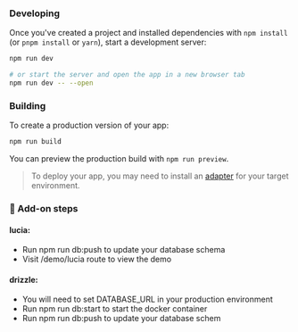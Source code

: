 ### Developing

Once you've created a project and installed dependencies with `npm install` (or `pnpm install` or `yarn`), start a development server:

```sh
npm run dev

# or start the server and open the app in a new browser tab
npm run dev -- --open
```

### Building

To create a production version of your app:

```sh
npm run build
```

You can preview the production build with `npm run preview`.

> To deploy your app, you may need to install an [adapter](https://svelte.dev/docs/kit/adapters) for your target environment.

### 🧩 Add-on steps

#### lucia:

- Run npm run db:push to update your database schema
- Visit /demo/lucia route to view the demo

#### drizzle:

- You will need to set DATABASE_URL in your production environment
- Run npm run db:start to start the docker container
- Run npm run db:push to update your database schem
